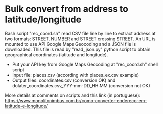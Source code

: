 # Bulk convert from address to latitude/longitude

Bash script "rec_coord.sh" read CSV file line by line to extract address at two formats: STREET, NUMBER and STREET crossing STREET. An URL is mounted to use API Google Maps Geocoding and a JSON file is downloaded. This file is read by "read_json.py" python script to obtain geographical coordinates (latitude and longitude).

- Put your API key from Google Maps Geocoding at "rec_coord.sh" shell script
- Input file: places.csv (according with places_ex.csv example)
- Output files: coordinates.csv (conversion OK) and dolater_coordinates.csv_YYY-mm-DD_HH:MM (conversion not OK)

More details at comments on scripts and this link (in portuguese): https://www.monolitonimbus.com.br/como-converter-endereco-em-latitude-e-longitude/
